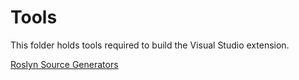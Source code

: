 # Tools
This folder holds tools required to build the Visual Studio extension.

[Roslyn Source Generators](SourceGenerators)